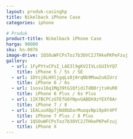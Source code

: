 ```yaml
---
layout: produk-casinghp
title: Nikelback iPhone Case
categories: iphone

# Produk
product-title: Nikelback iPhone Case
harga: 90000
sku: hn-0076
image-drive: 1QSOuWFCPsToz7b3OVC2JTHkePKPeFzuj
gallery:
  - url: 1FyPYtxCPsI_LAE3l9gKV2IVLcGUIhYQ7
    title: iPhone 5 / 5s / SE
  - url: 1DYsj6LH9ljgqLs0j0rqNb9Muw2u6IUrz
    title: iPhone 6 / 6s
  - url: 1sosv16q1Mg39tG1QfidiTdB0rjtsHuR0
    title: iPhone 6 Plus / 6s Plus
  - url: 1IK7BCPCzGTEfG6YNpvGABDk9zYEXf8Ar
    title: iPhone 7 / 8
  - url: 1EALuuXQp7jNd8bDarMuoqvNpi9p8t4Pf
    title: iPhone 7 Plus / 8 Plus
  - url: 1QSOuWFCPsToz7b3OVC2JTHkePKPeFzuj
    title: iPhone X
---
```

